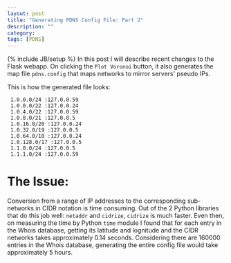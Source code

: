 ```yaml
---
layout: post
title: "Generating PDNS Config File: Part 2"
description: ""
category: 
tags: [PDNS]
---
```

{% include JB/setup %}
In this post I will describe recent changes to the Flask webapp. On clicking the `Plot Voronoi` button, it also generates the map file `pdns.config` that maps networks to mirror servers' pseudo IPs.

This is how the generated file looks:

     1.0.0.0/24 :127.0.0.59
     1.0.0.0/22 :127.0.0.24
     1.0.4.0/22 :127.0.0.59
     1.0.8.0/21 :127.0.0.5
     1.0.16.0/20 :127.0.0.24
     1.0.32.0/19 :127.0.0.5
     1.0.64.0/18 :127.0.0.24
     1.0.128.0/17 :127.0.0.5
     1.1.0.0/24 :127.0.0.5
     1.1.1.0/24 :127.0.0.59

# The Issue:
Conversion from a range of IP addresses to the corresponding sub-networks in CIDR notation is time consuming. Out of the 2 Python libraries that do this job well: `netaddr` and `cidrize`, `cidrize` is much faster. Even then, on measuring the time by Python `time` module I found that for each entry in the Whois database, getting its latitude and lognitude and the CIDR networks takes approximately 0.14 seconds. Considering there are 160000 entries in the Whois database, generating the entire config file would take approximately 5 hours.